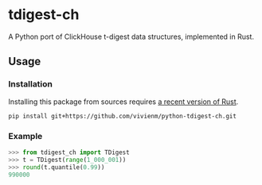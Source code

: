 # tdigest-ch

A Python port of ClickHouse t-digest data structures, implemented in Rust.

## Usage

### Installation

Installing this package from sources requires [a recent version of Rust](https://www.rust-lang.org/tools/install).

```shell
pip install git+https://github.com/vivienm/python-tdigest-ch.git
```

### Example

```python
>>> from tdigest_ch import TDigest
>>> t = TDigest(range(1_000_001))
>>> round(t.quantile(0.99))
990000
```
